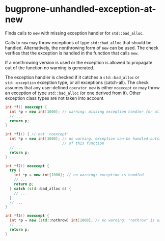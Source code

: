 # bugprone-unhandled-exception-at-new

Finds calls to `new` with missing exception handler for
`std::bad_alloc`.

Calls to `new` may throw exceptions of type `std::bad_alloc` that should
be handled. Alternatively, the nonthrowing form of `new` can be used.
The check verifies that the exception is handled in the function that
calls `new`.

If a nonthrowing version is used or the exception is allowed to
propagate out of the function no warning is generated.

The exception handler is checked if it catches a `std::bad_alloc` or
`std::exception` exception type, or all exceptions (catch-all). The
check assumes that any user-defined `operator new` is either `noexcept`
or may throw an exception of type `std::bad_alloc` (or one derived from
it). Other exception class types are not taken into account.

```c++
int *f() noexcept {
  int *p = new int[1000]; // warning: missing exception handler for allocation failure at 'new'
  // ...
  return p;
}
```

```c++
int *f1() { // not 'noexcept'
  int *p = new int[1000]; // no warning: exception can be handled outside
                          // of this function
  // ...
  return p;
}

int *f2() noexcept {
  try {
    int *p = new int[1000]; // no warning: exception is handled
    // ...
    return p;
  } catch (std::bad_alloc &) {
    // ...
  }
  // ...
}

int *f3() noexcept {
  int *p = new (std::nothrow) int[1000]; // no warning: "nothrow" is used
  // ...
  return p;
}
```
